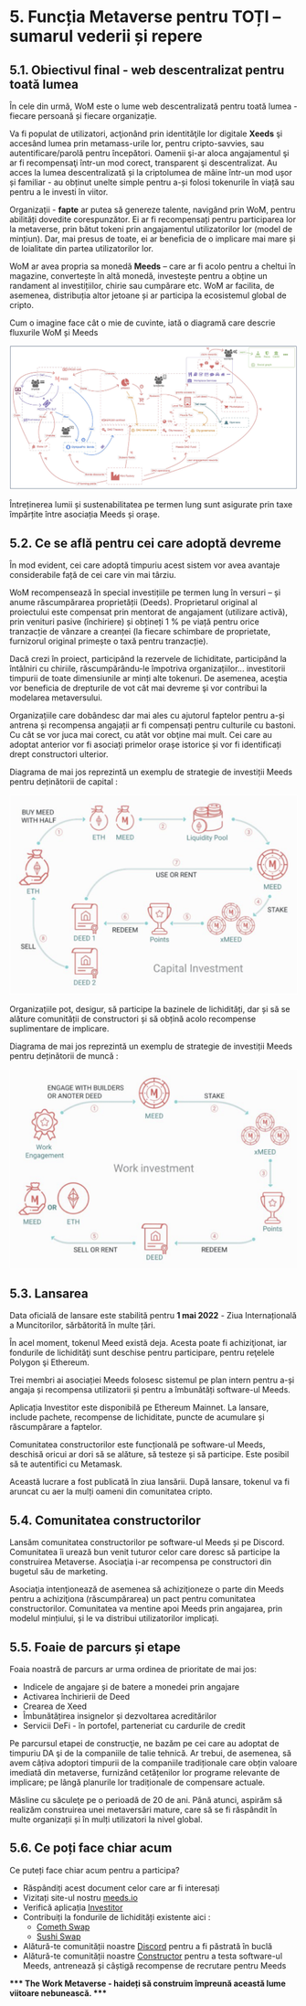 # 5. Funcția Metaverse pentru TOȚI – sumarul vederii și repere

## 5.1. Obiectivul final - web descentralizat pentru toată lumea

În cele din urmă, WoM este o lume web descentralizată pentru toată lumea - fiecare persoană și fiecare organizație.

Va fi populat de utilizatori, acţionând prin identităţile lor digitale **Xeeds** şi accesând lumea prin metamass-urile lor, pentru cripto-savvies, sau autentificare/parolă pentru începători. Oamenii şi-ar aloca angajamentul şi ar fi recompensaţi într-un mod corect, transparent şi descentralizat. Au acces la lumea descentralizată și la criptolumea de mâine într-un mod ușor și familiar - au obținut unelte simple pentru a-și folosi tokenurile în viață sau pentru a le investi în viitor.

Organizații - **fapte** ar putea să genereze talente, navigând prin WoM, pentru abilități dovedite corespunzător. Ei ar fi recompensați pentru participarea lor la metaverse, prin bătut tokeni prin angajamentul utilizatorilor lor (model de mințiun). Dar, mai presus de toate, ei ar beneficia de o implicare mai mare și de loialitate din partea utilizatorilor lor.

WoM ar avea propria sa monedă **Meeds** – care ar fi acolo pentru a cheltui în magazine, convertește în altă monedă, investește pentru a obține un randament al investițiilor, chirie sau cumpărare etc. WoM ar facilita, de asemenea, distribuția altor jetoane și ar participa la ecosistemul global de cripto.

Cum o imagine face cât o mie de cuvinte, iată o diagramă care descrie fluxurile WoM și Meeds

![Fluxurile WoM și Meeds](en/img/wom-flows.png)

Întreținerea lumii și sustenabilitatea pe termen lung sunt asigurate prin taxe împărțite între asociația Meeds și orașe.

## 5.2. Ce se află pentru cei care adoptă devreme

În mod evident, cei care adoptă timpuriu acest sistem vor avea avantaje considerabile față de cei care vin mai târziu.

WoM recompensează în special investițiile pe termen lung în versuri – și anume răscumpărarea proprietății (Deeds). Proprietarul original al proiectului este compensat prin mentorat de angajament (utilizare activă), prin venituri pasive (închiriere) și obțineți 1 % pe viață pentru orice tranzacție de vânzare a creanței (la fiecare schimbare de proprietate, furnizorul original primește o taxă pentru tranzacție).

Dacă crezi în proiect, participând la rezervele de lichiditate, participând la întâlniri cu chiriile, răscumpărându-le împotriva organizațiilor... investitorii timpurii de toate dimensiunile ar minți alte tokenuri. De asemenea, aceştia vor beneficia de drepturile de vot cât mai devreme şi vor contribui la modelarea metaversului.

Organizațiile care dobândesc dar mai ales cu ajutorul faptelor pentru a-și antrena și recompensa angajații ar fi compensați pentru culturile cu bastoni. Cu cât se vor juca mai corect, cu atât vor obţine mai mult. Cei care au adoptat anterior vor fi asociați primelor orașe istorice și vor fi identificați drept constructori ulterior.

Diagrama de mai jos reprezintă un exemplu de strategie de investiții Meeds pentru deținătorii de capital :

![Strategia de investiții Meeds pentru deținătorii de capital](en/img/invest-capital.png)

Organizațiile pot, desigur, să participe la bazinele de lichidități, dar și să se alăture comunității de constructori și să obțină acolo recompense suplimentare de implicare.

Diagrama de mai jos reprezintă un exemplu de strategie de investiții Meeds pentru deținătorii de muncă :

![Strategia de investiții Meeds pentru deținătorii de muncă](en/img/invest-work.png)

## 5.3. Lansarea

Data oficială de lansare este stabilită pentru **1 mai 2022** - Ziua Internațională a Muncitorilor, sărbătorită în multe țări.

În acel moment, tokenul Meed există deja. Acesta poate fi achiziţionat, iar fondurile de lichidităţi sunt deschise pentru participare, pentru reţelele Polygon şi Ethereum.

Trei membri ai asociației Meeds folosesc sistemul pe plan intern pentru a-și angaja și recompensa utilizatorii și pentru a îmbunătăți software-ul Meeds.

Aplicația Investitor este disponibilă pe Ethereum Mainnet. La lansare, include pachete, recompense de lichiditate, puncte de acumulare și răscumpărare a faptelor.

Comunitatea constructorilor este funcțională pe software-ul Meeds, deschisă oricui ar dori să se alăture, să testeze și să participe. Este posibil să te autentifici cu Metamask.

Această lucrare a fost publicată în ziua lansării. După lansare, tokenul va fi aruncat cu aer la mulți oameni din comunitatea cripto.

## 5.4. Comunitatea constructorilor

Lansăm comunitatea constructorilor pe software-ul Meeds și pe Discord. Comunitatea îi urează bun venit tuturor celor care doresc să participe la construirea Metaverse. Asociaţia i-ar recompensa pe constructori din bugetul său de marketing.

Asociaţia intenţionează de asemenea să achiziţioneze o parte din Meeds pentru a achiziţiona (răscumpărarea) un pact pentru comunitatea constructorilor. Comunitatea va mentine apoi Meeds prin angajarea, prin modelul mințiului, și le va distribui utilizatorilor implicați.

## 5.5. Foaie de parcurs și etape

Foaia noastră de parcurs ar urma ordinea de prioritate de mai jos:

- Indicele de angajare și de batere a monedei prin angajare
- Activarea închirierii de Deed
- Crearea de Xeed
- Îmbunătățirea insignelor și dezvoltarea acreditărilor
- Servicii DeFi - în portofel, parteneriat cu cardurile de credit

Pe parcursul etapei de construcţie, ne bazăm pe cei care au adoptat de timpuriu DA şi de la companiile de talie tehnică. Ar trebui, de asemenea, să avem câțiva adoptori timpurii de la companiile tradiționale care obțin valoare imediată din metaverse, furnizând cetățenilor lor programe relevante de implicare; pe lângă planurile lor tradiționale de compensare actuale.

Măsline cu săculeţe pe o perioadă de 20 de ani. Până atunci, aspirăm să realizăm construirea unei metaversări mature, care să se fi răspândit în multe organizații și în mulți utilizatori la nivel global.

## 5.6. Ce poți face chiar acum

Ce puteți face chiar acum pentru a participa?

- Răspândiți acest document celor care ar fi interesați
- Vizitați site-ul nostru [meeds.io](https://www.meeds.io/)
- Verifică aplicația [Investitor](https://meeds.io/investors)
- Contribuiți la fondurile de lichidități existente aici :
  - [Cometh Swap](https://swap.cometh.io/)
  - [Sushi Swap](https://sushi.com)
- Alătură-te comunității noastre [Discord](https://discord.com/invite/hAuADSq3) pentru a fi păstrată în buclă
- Alătură-te comunității noastre [Constructor](https://meeds.io/builders) pentru a testa software-ul Meeds, antrenează și câștigă recompense de recrutare pentru Meeds

**\*\*\* The Work Metaverse - haideți să construim împreună această lume viitoare nebunească. \*\*\***